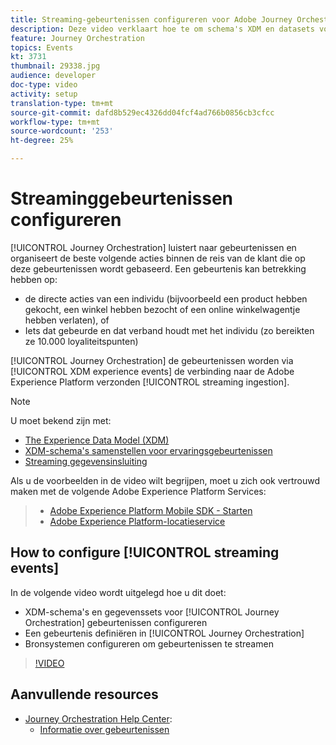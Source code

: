 ```yaml
---
title: Streaming-gebeurtenissen configureren voor Adobe Journey Orchestration
description: Deze video verklaart hoe te om schema's XDM en datasets voor gebeurtenissen te vormen Journey Orchestration, een gebeurtenis in Journey Orchestration te bepalen, en bronsystemen te vormen om gebeurtenissen te stromen
feature: Journey Orchestration
topics: Events
kt: 3731
thumbnail: 29338.jpg
audience: developer
doc-type: video
activity: setup
translation-type: tm+mt
source-git-commit: dafd8b529ec4326dd04fcf4ad766b0856cb3cfcc
workflow-type: tm+mt
source-wordcount: '253'
ht-degree: 25%

---
```



# Streaminggebeurtenissen configureren

[!UICONTROL Journey Orchestration] luistert naar gebeurtenissen en organiseert de beste volgende acties binnen de reis van de klant die op deze gebeurtenissen wordt gebaseerd. Een gebeurtenis kan betrekking hebben op:

* de directe acties van een individu (bijvoorbeeld een product hebben gekocht, een winkel hebben bezocht of een online winkelwagentje hebben verlaten), of
* Iets dat gebeurde en dat verband houdt met het individu (zo bereikten ze 10.000 loyaliteitspunten)

[!UICONTROL Journey Orchestration] de gebeurtenissen worden via [!UICONTROL XDM experience events] de verbinding naar de Adobe Experience Platform verzonden [!UICONTROL streaming ingestion].

>[!NOTE]
>
>U moet bekend zijn met:
>
>* [The Experience Data Model (XDM)](https://docs.adobe.com/content/help/en/platform-learn/tutorials/schemas/understanding-the-xdm-system-and-experience-data-model.html)
>* [XDM-schema&#39;s samenstellen voor ervaringsgebeurtenissen](https://docs.adobe.com/content/help/en/platform-learn/tutorials/schemas/create-your-first-schema-with-out-of-the-box-components.html)
>* [Streaming gegevensinsluiting](https://docs.adobe.com/content/help/en/platform-learn/tutorials/data-ingestion/understanding-streaming-ingestion.html)
>
>
Als u de voorbeelden in de video wilt begrijpen, moet u zich ook vertrouwd maken met de volgende Adobe Experience Platform Services:
>
>* [Adobe Experience Platform Mobile SDK - Starten](https://docs.adobe.com/content/help/en/core-services-learn/tutorials/launch-mobile/understanding-the-mobile-sdks.html)
>* [Adobe Experience Platform-locatieservice](https://docs.adobe.com/content/help/nl-NL/places/using/home.html)


## How to configure [!UICONTROL streaming events]

In de volgende video wordt uitgelegd hoe u dit doet:

* XDM-schema&#39;s en gegevenssets voor [!UICONTROL Journey Orchestration] gebeurtenissen configureren
* Een gebeurtenis definiëren in [!UICONTROL Journey Orchestration]
* Bronsystemen configureren om gebeurtenissen te streamen

>[!VIDEO](https://video.tv.adobe.com/v/29338?quality=12)

## Aanvullende resources

* [Journey Orchestration Help Center](https://docs.adobe.com/content/help/nl-NL/journeys/using/journey-orchestration-home.html):
   * [Informatie over gebeurtenissen](https://docs.adobe.com/content/help/en/journeys/using/events-journeys/about-events.html)
